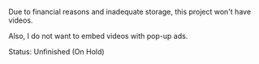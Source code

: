Due to financial reasons and inadequate storage, this project won't have videos.

Also, I do not want to embed videos with pop-up ads.

Status: Unfinished (On Hold)
